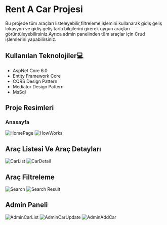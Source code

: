 # Rent  A Car Projesi
Bu projede tüm araçları listeleyebilir,filtreleme işlemini kullanarak gidiş geliş lokasyon ve gidiş geliş tarih bilgilerini girerek uygun araçları görüntüleyebilirsiniz.Ayrıca admin panelinden tüm araçlar için Crud işlemlerini yapabilirsiniz.

## Kullanılan Teknolojiler💻
<ul>
  <li>AspNet Core 6.0</li>
  <li>Entity Framework Core</li>
  <li>CQRS Design Pattern</li>
  <li>Mediator Design Pattern</li>
  <li>MsSql</li> 
</ul>

## Proje Resimleri
 ### Anasayfa
 ![HomePage](https://github.com/elfrkn/RentACarProject/assets/101409313/3cb93f86-c80c-481d-8e2c-39dd35bdb09c)
 ![HowWorks](https://github.com/elfrkn/RentACarProject/assets/101409313/3138a65e-dd01-4930-9544-314ba072af17)

## Araç Listesi Ve Araç Detayları
![CarList](https://github.com/elfrkn/RentACarProject/assets/101409313/2aafb624-363d-4ad0-a981-9f19cfaaeb94)
![CarDetail](https://github.com/elfrkn/RentACarProject/assets/101409313/e285a708-ea93-4e77-8d7b-858b96821a99)

## Araç Filtreleme
![Search](https://github.com/elfrkn/RentACarProject/assets/101409313/1984ab34-c975-42af-857c-ef9fa7599292)
![Search Result](https://github.com/elfrkn/RentACarProject/assets/101409313/78a961f1-248f-4b07-b037-ff44beff367b)

## Admin Paneli
![AdminCarList](https://github.com/elfrkn/RentACarProject/assets/101409313/53dfec8d-5ce0-4c33-9df6-16ea0d797026)
![AdminCarUpdate](https://github.com/elfrkn/RentACarProject/assets/101409313/3438200e-4890-4cbc-917e-cd75ecc736cf)
![AdminAddCar](https://github.com/elfrkn/RentACarProject/assets/101409313/7f7242b0-e265-4591-8fac-a2ae3bb18de7)



